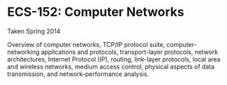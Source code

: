ECS-152: Computer Networks
=======
Taken Spring 2014

Overview of computer networks, TCP/IP protocol suite, computer-networking applications and protocols, transport-layer protocols, network architectures, Internet Protocol (IP), routing, link-layer protocols, local area and wireless networks, medium access control, physical aspects of data transmission, and network-performance analysis. 
